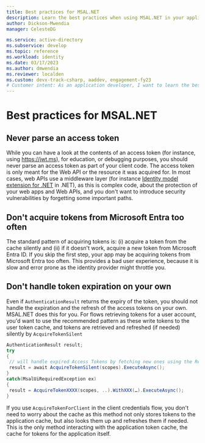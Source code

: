 ```yaml
---
title: Best practices for MSAL.NET
description: Learn the best practices when using MSAL.NET in your application development scenario.
author: Dickson-Mwendia
manager: CelesteDG

ms.service: active-directory
ms.subservice: develop
ms.topic: reference
ms.workload: identity
ms.date: 03/17/2023
ms.author: dmwendia
ms.reviewer: localden
ms.custom: devx-track-csharp, aaddev, engagement-fy23
# Customer intent: As an application developer, I want to learn the best practices for using MSAL.NET in my development scenario
---
```



# Best practices for MSAL.NET

## Never parse an access token

While you can have a look at the contents of an access token (for instance, using https://jwt.ms), for education, or debugging purposes, you should never parse an access token as part of your client code. The access token is only meant for the Web API or the resource it was acquired for. In most cases, web APIs use a middleware layer (for instance [Identity model extension for .NET](https://github.com/AzureAD/azure-activedirectory-identitymodel-extensions-for-dotnet/wiki) in .NET), as this is complex code, about the protection of your web apps and Web APIs, and you don't want to introduce security vulnerabilities by forgetting some important paths.

<a name='dont-acquire-tokens-from-azure-ad-too-often'></a>

## Don't acquire tokens from Microsoft Entra too often

The standard pattern of acquiring tokens is: (i) acquire a token from the cache silently and (ii) if it doesn't work, acquire a new token from Microsoft Entra ID. If you skip the first step, your app may be acquiring tokens from Microsoft Entra too often. This provides a bad user experience, because it is slow and error prone as the identity provider might throttle you.

## Don't handle token expiration on your own

Even if `AuthenticationResult` returns the expiry of the token, you should not handle the expiration and the refresh of the access tokens on your own. MSAL.NET does this for you. For flows retrieving tokens for a user account, you'd want to use the recommended pattern as these write tokens to the user token cache, and tokens are retrieved and refreshed (if needed) silently by `AcquireTokenSilent`

```csharp
AuthenticationResult result;
try
{
 // will handle expired Access Tokens by fetching new ones using the Refresh Token
 result = await AcquireTokenSilent(scopes).ExecuteAsync();
}
catch(MsalUiRequiredException ex)
{
 result = AcquireTokenXXXX(scopes, ..).WithXXX(…).ExecuteAsync();
}
```

If you use `AcquireTokenForClient` in the client credentials flow, you don't need to worry about the cache as this method not only stores tokens to the application cache, but also looks them up and refreshes them if needed. This is the only method interacting with the application token cache, the cache for tokens for the application itself.
